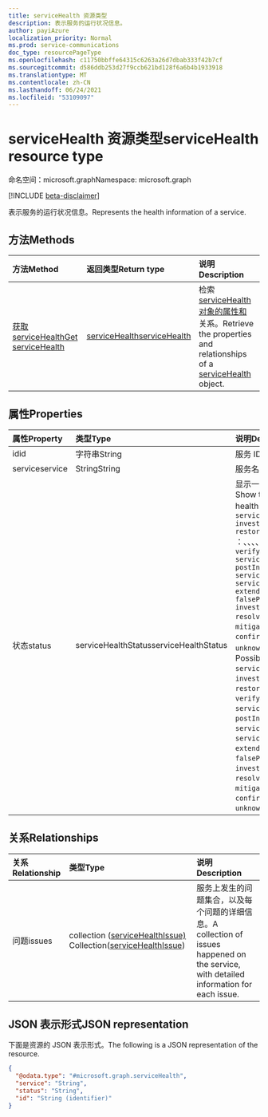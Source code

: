 ```yaml
---
title: serviceHealth 资源类型
description: 表示服务的运行状况信息。
author: payiAzure
localization_priority: Normal
ms.prod: service-communications
doc_type: resourcePageType
ms.openlocfilehash: c11750bbffe64315c6263a26d7dbab333f42b7cf
ms.sourcegitcommit: d586ddb253d27f9ccb621bd128f6a6b4b1933918
ms.translationtype: MT
ms.contentlocale: zh-CN
ms.lasthandoff: 06/24/2021
ms.locfileid: "53109097"
---
```

# <a name="servicehealth-resource-type"></a><span data-ttu-id="163c0-103">serviceHealth 资源类型</span><span class="sxs-lookup"><span data-stu-id="163c0-103">serviceHealth resource type</span></span>

<span data-ttu-id="163c0-104">命名空间：microsoft.graph</span><span class="sxs-lookup"><span data-stu-id="163c0-104">Namespace: microsoft.graph</span></span>

[!INCLUDE [beta-disclaimer](../../includes/beta-disclaimer.md)]

<span data-ttu-id="163c0-105">表示服务的运行状况信息。</span><span class="sxs-lookup"><span data-stu-id="163c0-105">Represents the health information of a service.</span></span>

## <a name="methods"></a><span data-ttu-id="163c0-106">方法</span><span class="sxs-lookup"><span data-stu-id="163c0-106">Methods</span></span>
|<span data-ttu-id="163c0-107">方法</span><span class="sxs-lookup"><span data-stu-id="163c0-107">Method</span></span>|<span data-ttu-id="163c0-108">返回类型</span><span class="sxs-lookup"><span data-stu-id="163c0-108">Return type</span></span>|<span data-ttu-id="163c0-109">说明</span><span class="sxs-lookup"><span data-stu-id="163c0-109">Description</span></span>|
|:---|:---|:---|
|[<span data-ttu-id="163c0-110">获取 serviceHealth</span><span class="sxs-lookup"><span data-stu-id="163c0-110">Get serviceHealth</span></span>](../api/servicehealth-get.md)|[<span data-ttu-id="163c0-111">serviceHealth</span><span class="sxs-lookup"><span data-stu-id="163c0-111">serviceHealth</span></span>](../resources/servicehealth.md)|<span data-ttu-id="163c0-112">检索 [serviceHealth 对象的属性和](../resources/servicehealth.md) 关系。</span><span class="sxs-lookup"><span data-stu-id="163c0-112">Retrieve the properties and relationships of a [serviceHealth](../resources/servicehealth.md) object.</span></span>|

## <a name="properties"></a><span data-ttu-id="163c0-113">属性</span><span class="sxs-lookup"><span data-stu-id="163c0-113">Properties</span></span>
|<span data-ttu-id="163c0-114">属性</span><span class="sxs-lookup"><span data-stu-id="163c0-114">Property</span></span>|<span data-ttu-id="163c0-115">类型</span><span class="sxs-lookup"><span data-stu-id="163c0-115">Type</span></span>|<span data-ttu-id="163c0-116">说明</span><span class="sxs-lookup"><span data-stu-id="163c0-116">Description</span></span>|
|:---|:---|:---|
|<span data-ttu-id="163c0-117">id</span><span class="sxs-lookup"><span data-stu-id="163c0-117">id</span></span>|<span data-ttu-id="163c0-118">字符串</span><span class="sxs-lookup"><span data-stu-id="163c0-118">String</span></span>|<span data-ttu-id="163c0-119">服务 ID。</span><span class="sxs-lookup"><span data-stu-id="163c0-119">The service id.</span></span>|
|<span data-ttu-id="163c0-120">service</span><span class="sxs-lookup"><span data-stu-id="163c0-120">service</span></span>|<span data-ttu-id="163c0-121">String</span><span class="sxs-lookup"><span data-stu-id="163c0-121">String</span></span>|<span data-ttu-id="163c0-122">服务名称。</span><span class="sxs-lookup"><span data-stu-id="163c0-122">The service name.</span></span>|
|<span data-ttu-id="163c0-123">状态</span><span class="sxs-lookup"><span data-stu-id="163c0-123">status</span></span>|<span data-ttu-id="163c0-124">serviceHealthStatus</span><span class="sxs-lookup"><span data-stu-id="163c0-124">serviceHealthStatus</span></span>|<span data-ttu-id="163c0-125">显示一性服务运行状况状态。</span><span class="sxs-lookup"><span data-stu-id="163c0-125">Show the overral service health status.</span></span> <span data-ttu-id="163c0-126">可能的值是 `serviceOperational` `investigating` `restoringService` ：、、、、、、、、、 `verifyingService` `serviceRestored` `postIncidentReviewPublished` `serviceDegradation` `serviceInterruption` `extendedRecovery` `falsePositive` `investigationSuspended` `resolved` `mitigatedExternal` `mitigated` `resolvedExternal` `confirmed` `reported` `unknownFutureValue` 。</span><span class="sxs-lookup"><span data-stu-id="163c0-126">Possible values are: `serviceOperational`, `investigating`, `restoringService`, `verifyingService`, `serviceRestored`, `postIncidentReviewPublished`, `serviceDegradation`, `serviceInterruption`, `extendedRecovery`, `falsePositive`, `investigationSuspended`, `resolved`, `mitigatedExternal`, `mitigated`, `resolvedExternal`, `confirmed`, `reported`, `unknownFutureValue`.</span></span>|

## <a name="relationships"></a><span data-ttu-id="163c0-127">关系</span><span class="sxs-lookup"><span data-stu-id="163c0-127">Relationships</span></span>
|<span data-ttu-id="163c0-128">关系</span><span class="sxs-lookup"><span data-stu-id="163c0-128">Relationship</span></span>|<span data-ttu-id="163c0-129">类型</span><span class="sxs-lookup"><span data-stu-id="163c0-129">Type</span></span>|<span data-ttu-id="163c0-130">说明</span><span class="sxs-lookup"><span data-stu-id="163c0-130">Description</span></span>|
|:---|:---|:---|
|<span data-ttu-id="163c0-131">问题</span><span class="sxs-lookup"><span data-stu-id="163c0-131">issues</span></span>|<span data-ttu-id="163c0-132">collection ([serviceHealthIssue) ](../resources/servicehealthissue.md)</span><span class="sxs-lookup"><span data-stu-id="163c0-132">Collection([serviceHealthIssue](../resources/servicehealthissue.md))</span></span>|<span data-ttu-id="163c0-133">服务上发生的问题集合，以及每个问题的详细信息。</span><span class="sxs-lookup"><span data-stu-id="163c0-133">A collection of issues happened on the service, with detailed information for each issue.</span></span>|

## <a name="json-representation"></a><span data-ttu-id="163c0-134">JSON 表示形式</span><span class="sxs-lookup"><span data-stu-id="163c0-134">JSON representation</span></span>
<span data-ttu-id="163c0-135">下面是资源的 JSON 表示形式。</span><span class="sxs-lookup"><span data-stu-id="163c0-135">The following is a JSON representation of the resource.</span></span>
<!-- {
  "blockType": "resource",
  "keyProperty": "id",
  "@odata.type": "microsoft.graph.serviceHealth",
  "openType": false
}
-->
``` json
{
  "@odata.type": "#microsoft.graph.serviceHealth",
  "service": "String",
  "status": "String",
  "id": "String (identifier)"
}
```

